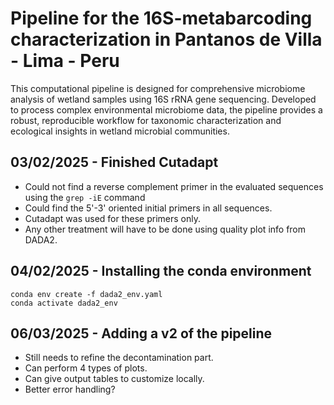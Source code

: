 # Pipeline for the 16S-metabarcoding characterization in Pantanos de Villa - Lima - Peru
This computational pipeline is designed for comprehensive microbiome analysis of wetland samples using 16S rRNA gene sequencing. Developed to process complex environmental microbiome data, the pipeline provides a robust, reproducible workflow for taxonomic characterization and ecological insights in wetland microbial communities.

## 03/02/2025 - Finished Cutadapt
- Could not find a reverse complement primer in the evaluated sequences using the `grep -iE` command
- Could find the 5'-3' oriented initial primers in all sequences.
- Cutadapt was used for these primers only.
- Any other treatment will have to be done using quality plot info from DADA2.

## 04/02/2025 - Installing the conda environment
```
conda env create -f dada2_env.yaml
conda activate dada2_env
``` 

## 06/03/2025 - Adding a v2 of the pipeline
- Still needs to refine the decontamination part.
- Can perform 4 types of plots.
- Can give output tables to customize locally.
- Better error handling?
